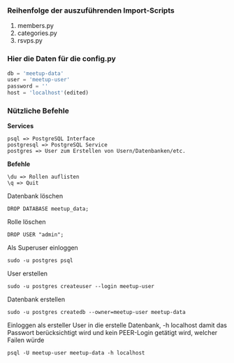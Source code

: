 ### Reihenfolge der auszuführenden Import-Scripts

1. members.py
2. categories.py
3. rsvps.py

### Hier die Daten für die config.py

```python
db = 'meetup-data'
user = 'meetup-user'
password = ''
host = 'localhost'(edited)
```

### Nützliche Befehle

__Services__

```
psql => PostgreSQL Interface
postgresql => PostgreSQL Service
postgres => User zum Erstellen von Usern/Datenbanken/etc.
```

__Befehle__
```
\du => Rollen auflisten
\q => Quit
```

Datenbank löschen
```
DROP DATABASE meetup_data;
```

Rolle löschen
```
DROP USER "admin";
```

Als Superuser einloggen
```
sudo -u postgres psql
```

User erstellen
```
sudo -u postgres createuser --login meetup-user
```

Datenbank erstellen
```
sudo -u postgres createdb --owner=meetup-user meetup-data
```

Einloggen als ersteller User in die erstelle Datenbank, -h localhost damit das Passwort berücksichtigt wird und kein PEER-Login getätigt wird, welcher Failen würde
```
psql -U meetup-user meetup-data -h localhost
```